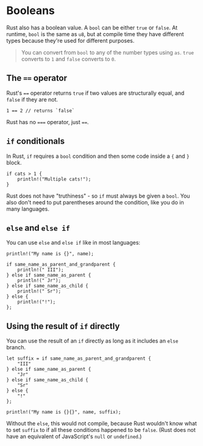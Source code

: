 # Booleans

Rust also has a boolean value. A `bool` can be either `true` or `false`.
At runtime, `bool` is the same as `u8`, but at compile time they have different
types because they're used for different purposes.

> You can convert from `bool` to any of the number types using `as`. 
> `true` converts to `1` and `false` converts to `0`.

## The `==` operator

Rust's `==` operator returns `true` if two values are structurally equal,
and `false` if they are not.

```
1 == 2 // returns `false`
```

Rust has no `===` operator, just `==`.

## `if` conditionals

In Rust, `if` requires a `bool` condition and then some code inside a `{` and `}` block.

```
if cats > 1 {
    println!("Multiple cats!");
}
```

Rust does not have "truthiness" - so `if` must always be given a `bool`.
You also don't need to put parentheses around the condition, like you do in
many languages.

## `else` and `else if`

You can use `else` and `else if` like in most languages:

```
println!("My name is {}", name);

if same_name_as_parent_and_grandparent { 
    println!(" III");
} else if same_name_as_parent { 
    println!(" Jr");
} else if same_name_as_child { 
    println!(" Sr");
} else {
    println!("!");
};
```

## Using the result of `if` directly

You can use the result of an `if` directly as long as it includes an `else`
branch.

```
let suffix = if same_name_as_parent_and_grandparent { 
    "III" 
} else if same_name_as_parent { 
    "Jr"
} else if same_name_as_child { 
    "Sr" 
} else {
    "!"
};

println!("My name is {}{}", name, suffix);
```

Without the `else`, this would not compile, because Rust wouldn't know
what to set `suffix` to if all these conditions happened to be `false`. 
(Rust does not have an equivalent of JavaScript's `null` or `undefined`.)
